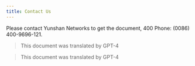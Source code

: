 ```yaml
---
title: Contact Us
---
```


Please contact Yunshan Networks to get the document, 400 Phone: (0086) 400-9696-121.
> This document was translated by GPT-4


> This document was translated by GPT-4
